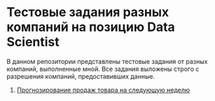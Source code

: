 # Тестовые задания разных компаний на позицию Data Scientist
В данном репозитории представлены тестовые задания от разных компаний, выполненные мной. Все задания выложены строго с разрешения компаний, предоставивших данные.
1. [Прогнозирование продаж товара на следующую неделю](https://github.com/leociv/Test_Cases/blob/main/Sales_prediction.ipynb)
